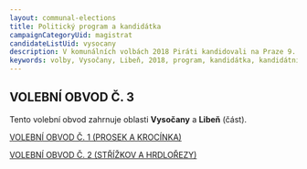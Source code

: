 ```yaml
---
layout: communal-elections
title: Politický program a kandidátka
campaignCategoryUid: magistrat
candidateListUid: vysocany
description: V komunálních volbách 2018 Piráti kandidovali na Praze 9. Prosazujeme transparentní veřejnou správu, participaci veřejnosti, férový přístup ke všem způsobům dopravy a politiku, která využívá možností technologií 21. století pro otevřenou a demokratickou společnost.
keywords: volby, Vysočany, Libeň, 2018, program, kandidátka, kandidátní listina, kandidáti, komunální volby
---
```


VOLEBNÍ OBVOD Č. 3
------------------

Tento volební obvod zahrnuje oblasti **Vysočany** a **Libeň** (část).

[VOLEBNÍ OBVOD Č. 1 (PROSEK A KROCÍNKA)](/volby2018/prosek)

[VOLEBNÍ OBVOD Č. 2 (STŘÍŽKOV A HRDLOŘEZY)](/volby2018/strizkov)